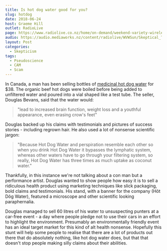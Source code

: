 ```yaml
---
title: Is hot dog water good for you?
slug: hotdog
date: 2018-06-24
host: Graeme Hill
outlet: RadioLive
page: https://www.radiolive.co.nz/home/on-demand/weekend-variety-wireless/2018/06/skeptical-thoughts--hotdog-water--cannabis-oil.html
audio: https://audio.mediaworks.nz/content/radiolive/WVWSun/Skeptical_Thoughts_24_6.mp3
layout: Post
categories:
  - Skepticism
tags:
  - Pseudoscience
  - CAM
  - Scam
---
```


In Canada, a man has been selling bottles of [medicinal hot dog water](https://www.ctvnews.ca/mobile/lifestyle/hot-dog-water-seller-in-vancouver-gets-laughs-to-prove-point-1.3984356) for $38. The organic beef hot dogs were boiled before being added to unfiltered water and poured into a vial shaped like a test tube. The seller, Douglas Bevans, said that the water would:

<!-- more -->

> "lead to increased brain function, weight loss and a youthful appearance, even erasing crow's feet"

Douglas backed up his claims with testimonials and pictures of success stories - including regrown hair. He also used a lot of nonsense scientific jargon:

> "Because Hot Dog Water and perspiration resemble each other so when you drink Hot Dog Water it bypasses the lymphatic system, whereas other waters have to go through your filtering system, so really, Hot Dog Water has three times as much uptake as coconut water."

Thankfully, in this instance we're not talking about a con man but a performance artist. Douglas wanted to show people how easy it is to sell a ridiculous health product using marketing techniques like slick packaging, bold claims and testimonials. His stand, with a banner for the company (Hõt Dõg Water), featured a microscope and other scientific looking paraphernalia.

Douglas managed to sell 60 litres of his water to unsuspecting punters at a car-free event - a day where people pledge not to use their cars in an effort to highlight the environment. Presumably an environmentally friendly event has an ideal target market for this kind of alt health nonsense. Hopefully this stunt will help some people to realise that there are a lot of products out there that do absolutely nothing, like hot dog water does, but that that doesn't stop people making silly claims about their abilities.
